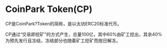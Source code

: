 # CoinPark Token(CP)

CP是CoinPark?Token的简称，是以太坊ERC20标准代币。

CP通过“交易即挖矿”的方式产生，总量100亿，其中60%由矿工挖出，其余40%为预先发行且冻结，冻结部分也随着矿工挖矿而按日解冻。
